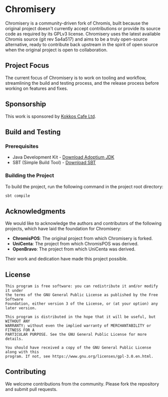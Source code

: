 # Chromisery

Chromisery is a community-driven fork of Chromis, built because the original project doesn't currently accept
contributions or provide its source code as required by its GPLv3 license. Chromisery uses the latest available Chromis
source (git rev 5a4a517) and aims to be a truly open-source alternative, ready to contribute back upstream in the spirit
of open source when the original project is open to collaboration.

## Project Focus

The current focus of Chromisery is to work on tooling and workflow, streamlining the build and testing process,
and the release process before working on features and fixes.

## Sponsorship

This work is sponsored by [Kokkos Cafe Ltd](https://kokkoscafe.com).

## Build and Testing

### Prerequisites

- Java Development Kit - [Download Adoptium JDK](https://adoptium.net/releases.html)
- SBT (Simple Build Tool) - [Download SBT](https://www.scala-sbt.org/download.html)

### Building the Project

To build the project, run the following command in the project root directory:

```sh
sbt compile
```

## Acknowledgments

We would like to acknowledge the authors and contributors of the following projects, which have laid the foundation for
Chromisery:

- **ChromisPOS**: The original project from which Chromisery is forked.
- **UniCenta**: The project from which ChromisPOS was derived.
- **OpenBravo**: The project from which UniCenta was derived.

Their work and dedication have made this project possible.

## License

    This program is free software: you can redistribute it and/or modify it under
    the terms of the GNU General Public License as published by the Free Software
    Foundation, either version 3 of the License, or (at your option) any later version.

    This program is distributed in the hope that it will be useful, but WITHOUT ANY
    WARRANTY; without even the implied warranty of MERCHANTABILITY or FITNESS FOR A
    PARTICULAR PURPOSE. See the GNU General Public License for more details.

    You should have received a copy of the GNU General Public License along with this
    program. If not, see https://www.gnu.org/licenses/gpl-3.0.en.html.

## Contributing

We welcome contributions from the community. Please fork the repository and submit pull requests.
